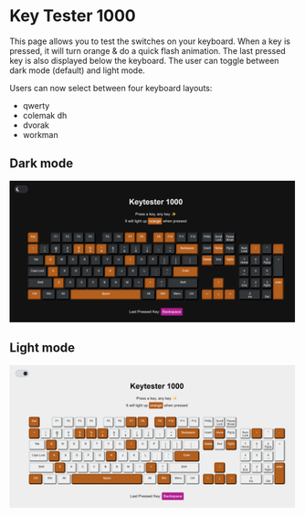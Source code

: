 # Key Tester 1000

This page allows you to test the switches on your keyboard. When a key is pressed, it will turn orange & do a quick flash animation. The last pressed key is also displayed below the keyboard. The user can toggle between dark mode (default) and light mode. 

Users can now select between four keyboard layouts:
- qwerty
- colemak dh
- dvorak
- workman

## Dark mode

<img src="images/darkmode.png" alt="screenshot of the key tester in dark mode with some keys lit up" width="500">

## Light mode

<img src="images/lightmode.png" alt="screenshot of the key tester in light mode with some keys lit up" width="500">